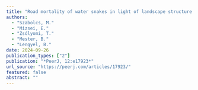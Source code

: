 ```yaml
---
title: "Road mortality of water snakes in light of landscape structure and traffic intensity in north-eastern Hungary"
authors:
  - "Szabolcs, M."
  - "Mizsei, E."
  - "Zsólyomi, T."
  - "Mester, B."
  - "Lengyel, B."
date: 2024-09-26
publication_types: ["2"]
publication: "*PeerJ, 12:e17923*"
url_source: "https://peerj.com/articles/17923/"
featured: false
abstract: ""
---
```

